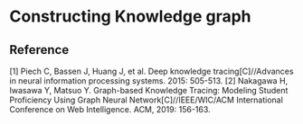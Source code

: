 # Constructing Knowledge graph

## Reference
[1] Piech C, Bassen J, Huang J, et al. Deep knowledge tracing[C]//Advances in neural information processing systems. 2015: 505-513.
[2] Nakagawa H, Iwasawa Y, Matsuo Y. Graph-based Knowledge Tracing: Modeling Student Proficiency Using Graph Neural Network[C]//IEEE/WIC/ACM International Conference on Web Intelligence. ACM, 2019: 156-163.

